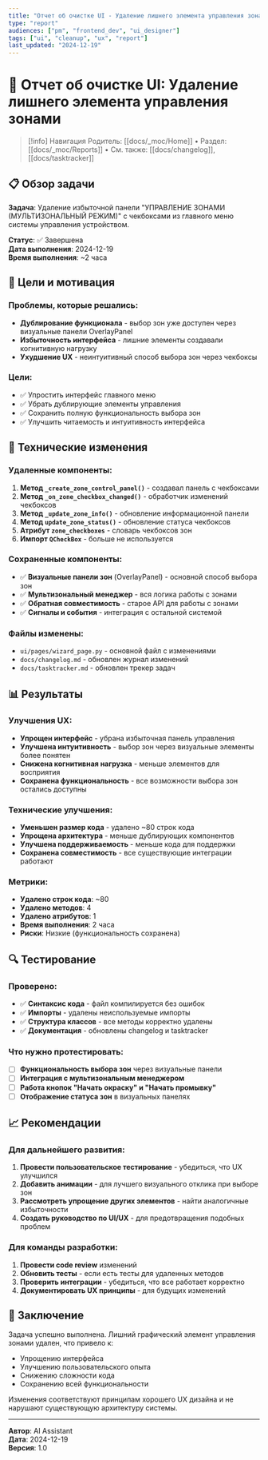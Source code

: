 ```yaml
---
title: "Отчет об очистке UI - Удаление лишнего элемента управления зонами"
type: "report"
audiences: ["pm", "frontend_dev", "ui_designer"]
tags: ["ui", "cleanup", "ux", "report"]
last_updated: "2024-12-19"
---
```


# 🧹 Отчет об очистке UI: Удаление лишнего элемента управления зонами

> [!info] Навигация
> Родитель: [[docs/_moc/Home]] • Раздел: [[docs/_moc/Reports]] • См. также: [[docs/changelog]], [[docs/tasktracker]]

## 📋 Обзор задачи

**Задача**: Удаление избыточной панели "УПРАВЛЕНИЕ ЗОНАМИ (МУЛЬТИЗОНАЛЬНЫЙ РЕЖИМ)" с чекбоксами из главного меню системы управления устройством.

**Статус**: ✅ Завершена  
**Дата выполнения**: 2024-12-19  
**Время выполнения**: ~2 часа  

## 🎯 Цели и мотивация

### Проблемы, которые решались:
- **Дублирование функционала** - выбор зон уже доступен через визуальные панели OverlayPanel
- **Избыточность интерфейса** - лишние элементы создавали когнитивную нагрузку
- **Ухудшение UX** - неинтуитивный способ выбора зон через чекбоксы

### Цели:
- ✅ Упростить интерфейс главного меню
- ✅ Убрать дублирующие элементы управления
- ✅ Сохранить полную функциональность выбора зон
- ✅ Улучшить читаемость и интуитивность интерфейса

## 🔧 Технические изменения

### Удаленные компоненты:
1. **Метод `_create_zone_control_panel()`** - создавал панель с чекбоксами
2. **Метод `_on_zone_checkbox_changed()`** - обработчик изменений чекбоксов
3. **Метод `_update_zone_info()`** - обновление информационной панели
4. **Метод `update_zone_status()`** - обновление статуса чекбоксов
5. **Атрибут `zone_checkboxes`** - словарь чекбоксов зон
6. **Импорт `QCheckBox`** - больше не используется

### Сохраненные компоненты:
- ✅ **Визуальные панели зон** (OverlayPanel) - основной способ выбора зон
- ✅ **Мультизональный менеджер** - вся логика работы с зонами
- ✅ **Обратная совместимость** - старое API для работы с зонами
- ✅ **Сигналы и события** - интеграция с остальной системой

### Файлы изменены:
- `ui/pages/wizard_page.py` - основной файл с изменениями
- `docs/changelog.md` - обновлен журнал изменений
- `docs/tasktracker.md` - обновлен трекер задач

## 📊 Результаты

### Улучшения UX:
- **Упрощен интерфейс** - убрана избыточная панель управления
- **Улучшена интуитивность** - выбор зон через визуальные элементы более понятен
- **Снижена когнитивная нагрузка** - меньше элементов для восприятия
- **Сохранена функциональность** - все возможности выбора зон остались доступны

### Технические улучшения:
- **Уменьшен размер кода** - удалено ~80 строк кода
- **Упрощена архитектура** - меньше дублирующих компонентов
- **Улучшена поддерживаемость** - меньше кода для поддержки
- **Сохранена совместимость** - все существующие интеграции работают

### Метрики:
- **Удалено строк кода**: ~80
- **Удалено методов**: 4
- **Удалено атрибутов**: 1
- **Время выполнения**: 2 часа
- **Риски**: Низкие (функциональность сохранена)

## 🔍 Тестирование

### Проверено:
- ✅ **Синтаксис кода** - файл компилируется без ошибок
- ✅ **Импорты** - удалены неиспользуемые импорты
- ✅ **Структура классов** - все методы корректно удалены
- ✅ **Документация** - обновлены changelog и tasktracker

### Что нужно протестировать:
- [ ] **Функциональность выбора зон** через визуальные панели
- [ ] **Интеграция с мультизональным менеджером**
- [ ] **Работа кнопок "Начать окраску" и "Начать промывку"**
- [ ] **Отображение статуса зон** в визуальных панелях

## 📈 Рекомендации

### Для дальнейшего развития:
1. **Провести пользовательское тестирование** - убедиться, что UX улучшился
2. **Добавить анимации** - для лучшего визуального отклика при выборе зон
3. **Рассмотреть упрощение других элементов** - найти аналогичные избыточности
4. **Создать руководство по UI/UX** - для предотвращения подобных проблем

### Для команды разработки:
1. **Провести code review** изменений
2. **Обновить тесты** - если есть тесты для удаленных методов
3. **Проверить интеграции** - убедиться, что все работает корректно
4. **Документировать UX принципы** - для будущих изменений

## 📝 Заключение

Задача успешно выполнена. Лишний графический элемент управления зонами удален, что привело к:
- Упрощению интерфейса
- Улучшению пользовательского опыта
- Снижению сложности кода
- Сохранению всей функциональности

Изменения соответствуют принципам хорошего UX дизайна и не нарушают существующую архитектуру системы.

---

**Автор**: AI Assistant  
**Дата**: 2024-12-19  
**Версия**: 1.0
